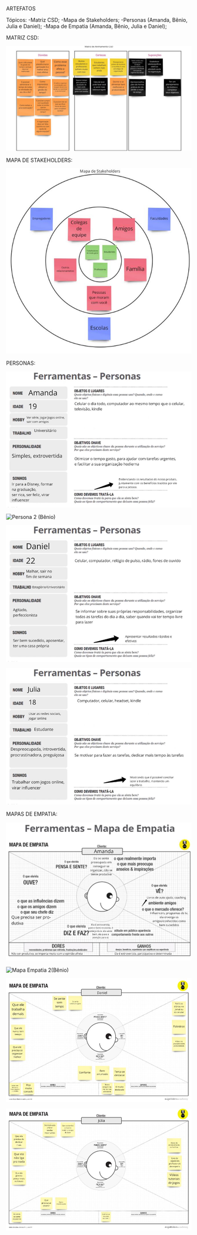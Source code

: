 ARTEFATOS

Tópicos:
-Matriz CSD;
-Mapa de Stakeholders;
-Personas (Amanda, Bênio, Julia e Daniel);
-Mapa de Empatia (Amanda, Bênio, Julia e Daniel);



MATRIZ CSD:

![Matriz CSD](Artefatos-imgs\Matriz-CSD.jpg)



MAPA DE STAKEHOLDERS:

![Mapa Stakeholders](Artefatos-imgs\Mapa-Stakeholders.jpg)



PERSONAS:

![Persona 1 (Amanda)](Artefatos-imgs\Persona-Amanda.jpg)

![Persona 2 (Bênio)](Artefatos-imgs\Persona-Bênio.jpg)

![Persona 3 (Daniel)](Artefatos-imgs\Persona-Daniel.jpg)

![Persona 4 (Julia)](Artefatos-imgs\Persona-Julia.jpg)



MAPAS DE EMPATIA:

![Mapa Empatia 1(Amanda)](Artefatos-imgs\Mapa-Empatia-Amanda.jpg)

![Mapa Empatia 2(Bênio)](Artefatos-imgs\Mapa-Empatia-Bênio.jpg)

![Mapa Empatia 3(Daniel)](Artefatos-imgs\Mapa-Empatia-Daniel.jpg)

![Mapa Empatia 4(Julia)](Artefatos-imgs\Mapa-Empatia-Julia.jpg)